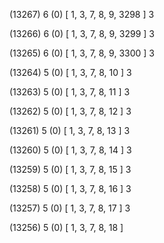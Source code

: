 (13267) 6 (0) [ 1, 3, 7, 8, 9, 3298 ] 3 


(13266) 6 (0) [ 1, 3, 7, 8, 9, 3299 ] 3 


(13265) 6 (0) [ 1, 3, 7, 8, 9, 3300 ] 3 


(13264) 5 (0) [ 1, 3, 7, 8, 10 ] 3 


(13263) 5 (0) [ 1, 3, 7, 8, 11 ] 3 


(13262) 5 (0) [ 1, 3, 7, 8, 12 ] 3 


(13261) 5 (0) [ 1, 3, 7, 8, 13 ] 3 


(13260) 5 (0) [ 1, 3, 7, 8, 14 ] 3 


(13259) 5 (0) [ 1, 3, 7, 8, 15 ] 3 


(13258) 5 (0) [ 1, 3, 7, 8, 16 ] 3 


(13257) 5 (0) [ 1, 3, 7, 8, 17 ] 3 


(13256) 5 (0) [ 1, 3, 7, 8, 18 ]  

